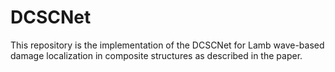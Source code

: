 # DCSCNet
This repository is the implementation of the DCSCNet for Lamb wave-based damage localization in composite structures as described in the paper.
